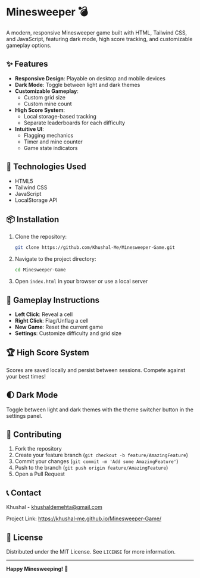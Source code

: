 # Minesweeper 💣

A modern, responsive Minesweeper game built with HTML, Tailwind CSS, and JavaScript, featuring dark mode, high score tracking, and customizable gameplay options.


## ✨ Features

- **Responsive Design**: Playable on desktop and mobile devices
- **Dark Mode**: Toggle between light and dark themes
- **Customizable Gameplay**:
  - Custom grid size
  - Custom mine count
- **High Score System**:
  - Local storage-based tracking
  - Separate leaderboards for each difficulty
- **Intuitive UI**:
  - Flagging mechanics
  - Timer and mine counter
  - Game state indicators

## 🚀 Technologies Used

- HTML5
- Tailwind CSS
- JavaScript
- LocalStorage API

## 📦 Installation

1. Clone the repository:
   ```bash
   git clone https://github.com/Khushal-Me/Minesweeper-Game.git
   ```

2. Navigate to the project directory:
   ```bash
   cd Minesweeper-Game
   ```

3. Open `index.html` in your browser or use a local server

## 🎲 Gameplay Instructions

- **Left Click**: Reveal a cell
- **Right Click**: Flag/Unflag a cell
- **New Game**: Reset the current game
- **Settings**: Customize difficulty and grid size


## 🏆 High Score System

Scores are saved locally and persist between sessions. Compete against your best times!

## 🌓 Dark Mode

Toggle between light and dark themes with the theme switcher button in the settings panel.

## 🤝 Contributing

1. Fork the repository
2. Create your feature branch (`git checkout -b feature/AmazingFeature`)
3. Commit your changes (`git commit -m 'Add some AmazingFeature'`)
4. Push to the branch (`git push origin feature/AmazingFeature`)
5. Open a Pull Request

## 📞 Contact

Khushal - khushaldemehta@gmail.com

Project Link: https://khushal-me.github.io/Minesweeper-Game/

## 📄 License

Distributed under the MIT License. See `LICENSE` for more information.

---

**Happy Minesweeping!** 🚩
